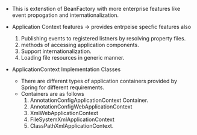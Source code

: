 - This is extenstion of BeanFactory with more enterprise features like event propogation and internationalization.
  
  
- Application Context features -> provides entrpeise specfic features also 
	 1. Publishing events to registered listners by resolving property files.
	 2. methods of accessing application components.
	 3. Support internationalization.
	 4. Loading file resources in generic manner.

- ApplicationContext Implementation Classes 
	- There are different types of application containers provided by Spring for different requirements.
	- Containers are as follows 
		1. AnnotationConfigApplicationContext Container.
		2. AnnotationConfigWebApplicationContext
		3. XmlWebApplicationContext
		4. FileSystemXmlApplicationContext
		5. ClassPathXmlApplicationContext.